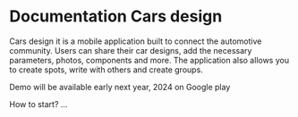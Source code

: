 # Documentation Cars design

Cars design it is a mobile application built to connect the automotive community. Users can share their car designs, add the necessary parameters, photos, components and more.
The application also allows you to create spots, write with others and create groups. 

Demo will be available early next year, 2024 on Google play

How to start?
...
